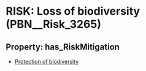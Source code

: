 # RISK: __Loss of biodiversity__ (PBN__Risk_3265)

## Property: has_RiskMitigation

* [Protection of biodiversity](PBN__Mitigation_1830)

